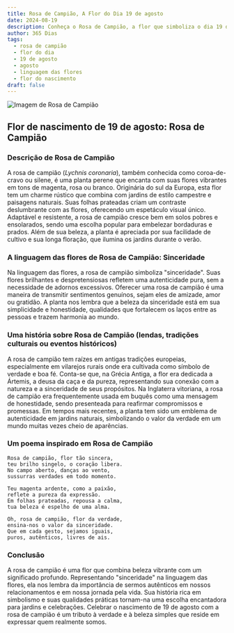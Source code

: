```yaml
---
title: Rosa de Campião, A Flor do Dia 19 de agosto
date: 2024-08-19
description: Conheça o Rosa de Campião, a flor que simboliza o dia 19 de agosto e seu significado 'Sinceridade'. Explore a beleza e o simbolismo desta flor encantadora.
author: 365 Dias
tags:
  - rosa de campião
  - flor do dia
  - 19 de agosto
  - agosto
  - linguagem das flores
  - flor do nascimento
draft: false
---
```


![Imagem de Rosa de Campião](https://cdn.pixabay.com/photo/2020/06/26/15/14/lychnis-coronaria-5343032_1280.jpg#center)


## Flor de nascimento de 19 de agosto: Rosa de Campião

### Descrição de Rosa de Campião

A rosa de campião (_Lychnis coronaria_), também conhecida como coroa-de-cravo ou silene, é uma planta perene que encanta com suas flores vibrantes em tons de magenta, rosa ou branco. Originária do sul da Europa, esta flor tem um charme rústico que combina com jardins de estilo campestre e paisagens naturais. Suas folhas prateadas criam um contraste deslumbrante com as flores, oferecendo um espetáculo visual único. Adaptável e resistente, a rosa de campião cresce bem em solos pobres e ensolarados, sendo uma escolha popular para embelezar bordaduras e prados. Além de sua beleza, a planta é apreciada por sua facilidade de cultivo e sua longa floração, que ilumina os jardins durante o verão.

### A linguagem das flores de Rosa de Campião: Sinceridade

Na linguagem das flores, a rosa de campião simboliza "sinceridade". Suas flores brilhantes e despretensiosas refletem uma autenticidade pura, sem a necessidade de adornos excessivos. Oferecer uma rosa de campião é uma maneira de transmitir sentimentos genuínos, sejam eles de amizade, amor ou gratidão. A planta nos lembra que a beleza da sinceridade está em sua simplicidade e honestidade, qualidades que fortalecem os laços entre as pessoas e trazem harmonia ao mundo.

### Uma história sobre Rosa de Campião (lendas, tradições culturais ou eventos históricos)

A rosa de campião tem raízes em antigas tradições europeias, especialmente em vilarejos rurais onde era cultivada como símbolo de verdade e boa fé. Conta-se que, na Grécia Antiga, a flor era dedicada a Ártemis, a deusa da caça e da pureza, representando sua conexão com a natureza e a sinceridade de seus propósitos. Na Inglaterra vitoriana, a rosa de campião era frequentemente usada em buquês como uma mensagem de honestidade, sendo presenteada para reafirmar compromissos e promessas. Em tempos mais recentes, a planta tem sido um emblema de autenticidade em jardins naturais, simbolizando o valor da verdade em um mundo muitas vezes cheio de aparências.

### Um poema inspirado em Rosa de Campião

```
Rosa de campião, flor tão sincera,  
teu brilho singelo, o coração libera.  
No campo aberto, danças ao vento,  
sussurras verdades em todo momento.  

Teu magenta ardente, como a paixão,  
reflete a pureza da expressão.  
Em folhas prateadas, repousa a calma,  
tua beleza é espelho de uma alma.  

Oh, rosa de campião, flor da verdade,  
ensina-nos o valor da sinceridade.  
Que em cada gesto, sejamos iguais,  
puros, autênticos, livres de ais.  
```

### Conclusão

A rosa de campião é uma flor que combina beleza vibrante com um significado profundo. Representando "sinceridade" na linguagem das flores, ela nos lembra da importância de sermos autênticos em nossos relacionamentos e em nossa jornada pela vida. Sua história rica em simbolismo e suas qualidades práticas tornam-na uma escolha encantadora para jardins e celebrações. Celebrar o nascimento de 19 de agosto com a rosa de campião é um tributo à verdade e à beleza simples que reside em expressar quem realmente somos.